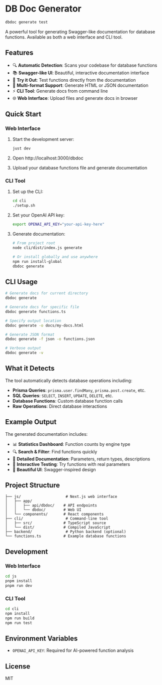 # DB Doc Generator

```bash
dbdoc generate test
```

A powerful tool for generating Swagger-like documentation for database functions. Available as both a web interface and CLI tool.

## Features

- 🔍 **Automatic Detection**: Scans your codebase for database functions
- 📚 **Swagger-like UI**: Beautiful, interactive documentation interface
- 🧪 **Try it Out**: Test functions directly from the documentation
- 🎯 **Multi-format Support**: Generate HTML or JSON documentation
- ⚡ **CLI Tool**: Generate docs from command line
- 🌐 **Web Interface**: Upload files and generate docs in browser

## Quick Start

### Web Interface

1. Start the development server:

   ```bash
   just dev
   ```

2. Open http://localhost:3000/dbdoc

3. Upload your database functions file and generate documentation

### CLI Tool

1. Set up the CLI:

   ```bash
   cd cli
   ./setup.sh
   ```

2. Set your OpenAI API key:

   ```bash
   export OPENAI_API_KEY="your-api-key-here"
   ```

3. Generate documentation:

   ```bash
   # From project root
   node cli/dist/index.js generate

   # Or install globally and use anywhere
   npm run install-global
   dbdoc generate
   ```

## CLI Usage

```bash
# Generate docs for current directory
dbdoc generate

# Generate docs for specific file
dbdoc generate functions.ts

# Specify output location
dbdoc generate -o docs/my-docs.html

# Generate JSON format
dbdoc generate -f json -o functions.json

# Verbose output
dbdoc generate -v
```

## What it Detects

The tool automatically detects database operations including:

- **Prisma Queries**: `prisma.user.findMany`, `prisma.post.create`, etc.
- **SQL Queries**: `SELECT`, `INSERT`, `UPDATE`, `DELETE`, etc.
- **Database Functions**: Custom database function calls
- **Raw Operations**: Direct database interactions

## Example Output

The generated documentation includes:

- 📊 **Statistics Dashboard**: Function counts by engine type
- 🔍 **Search & Filter**: Find functions quickly
- 📝 **Detailed Documentation**: Parameters, return types, descriptions
- 🧪 **Interactive Testing**: Try functions with real parameters
- 🎨 **Beautiful UI**: Swagger-inspired design

## Project Structure

```
├── js/                    # Next.js web interface
│   ├── app/
│   │   ├── api/dbdoc/    # API endpoints
│   │   └── dbdoc/        # Web UI
│   └── components/       # React components
├── cli/                   # Command-line tool
│   ├── src/              # TypeScript source
│   └── dist/             # Compiled JavaScript
├── backend/               # Python backend (optional)
└── functions.ts          # Example database functions
```

## Development

### Web Interface

```bash
cd js
pnpm install
pnpm run dev
```

### CLI Tool

```bash
cd cli
npm install
npm run build
npm run test
```

## Environment Variables

- `OPENAI_API_KEY`: Required for AI-powered function analysis

## License

MIT
